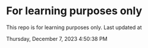 # For learning purposes only
This repo is for learning purposes only.
Last updated at

Thursday, December 7, 2023 4:50:38 PM

